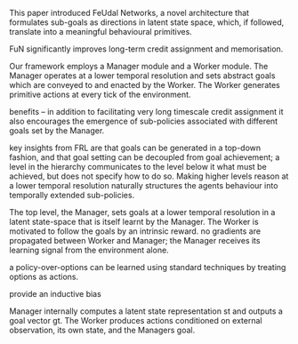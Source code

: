 This paper introduced FeUdal Networks, a novel architecture that formulates sub-goals as directions in latent state space, which, if followed, translate into a meaningful behavioural primitives.

FuN significantly improves long-term credit assignment and memorisation.

Our framework employs a Manager module and a Worker module. The Manager operates at a lower temporal resolution and sets abstract goals which are conveyed to and enacted by the Worker. The Worker generates primitive actions at every tick of the environment.

benefits – in addition to facilitating very long timescale credit assignment it also encourages the emergence of sub-policies associated with different goals set by the Manager.

key insights from FRL are that goals can be generated in a top-down fashion, and that goal setting can be decoupled from goal achievement; a level in the hierarchy communicates to the level below it what must be achieved, but does not specify how to do so. Making higher levels reason at a lower temporal resolution naturally structures the agents behaviour into temporally extended sub-policies.


The top level, the Manager, sets goals at a lower temporal resolution in a latent state-space that is itself learnt by the Manager. The Worker is motivated to follow the goals by an intrinsic reward. no gradients are propagated between Worker and Manager; the Manager receives its learning signal from the environment alone.

a policy-over-options can be learned using standard techniques by treating options as actions.

provide an inductive bias

Manager internally computes a latent state representation st and outputs a goal vector gt. The Worker produces actions conditioned on external observation, its own state, and the Managers goal.
